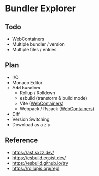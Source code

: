 # Bundler Explorer

## Todo

- WebContainers
- Multiple bundler / version
- Multiple files / entries

## Plan

- I/O
- Monaco Editor
- Add bundlers
  - Rollup / Rolldown
  - esbuild (transform & build mode)
  - Vite ([WebContainers](https://webcontainers.io/))
  - Webpack / Rspack ([WebContainers](https://webcontainers.io/))
- Diff
- Version Switching
- Download as a zip

## Reference

- https://ast.sxzz.dev/
- https://esbuild.egoist.dev/
- https://esbuild.github.io/try
- https://rollupjs.org/repl
